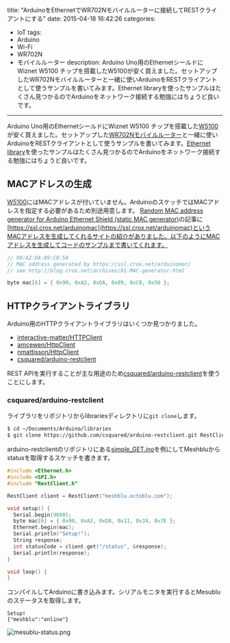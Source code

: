 title: "ArduinoをEthernetでWR702Nモバイルルーターに接続してRESTクライアントにする"
date: 2015-04-18 16:42:26
categories:
 - IoT
tags:
 - Arduino
 - Wi-Fi
 - WR702N
 - モバイルルーター
description: Arduino Uno用のEthernetシールドにWiznet W5100 チップを搭載したW5100が安く買えました。セットアップしたWR702Nモバイルルーターと一緒に使いArduinoをRESTクライアントとして使うサンプルを書いてみます。Ethernet libraryを使ったサンプルはたくさん見つかるのでArduinoをネットワーク接続する勉強にはちょうど良いです。
---

Arduino Uno用のEthernetシールドにWiznet W5100 チップを搭載した[W5100](http://www.amazon.co.jp/dp/B00LJM3ROO/)が安く買えました。セットアップした[WR702Nモバイルルーター](/2015/04/17/tp-link-tl-wr702n-cheap-wifi/)と一緒に使いArduinoをRESTクライアントとして使うサンプルを書いてみます。[Ethernet library](http://www.arduino.cc/en/reference/ethernet)を使ったサンプルはたくさん見つかるのでArduinoをネットワーク接続する勉強にはちょうど良いです。

<!-- more -->

## MACアドレスの生成

[W5100](http://www.amazon.co.jp/dp/B00LJM3ROO/)にはMACアドレスが付いていません。ArduinoのスケッチではMACアドレスを指定する必要があるため別途用意します。
[Random MAC address generator for Arduino Ethernet Shield (static MAC generator)](http://blog.crox.net/archives/91-Random-MAC-address-generator-for-Arduino-Ethernet-Shield-static-MAC-generator.html)の記事に[https://ssl.crox.net/arduinomac](https://ssl.crox.net/arduinomac)というMACアドレスを生成してくれるサイトの紹介がありました。以下のようにMACアドレスを生成してコードのサンプルまで書いてくれます。

``` c
// 90:A2:DA:89:C8:50
// MAC address generated by https://ssl.crox.net/arduinomac/
// see http://blog.crox.net/archives/91-MAC-generator.html

byte mac[6] = { 0x90, 0xA2, 0xDA, 0x89, 0xC8, 0x50 };
```

## HTTPクライアントライブラリ

Arduino用のHTTPクライアントライブラリはいくつか見つかりました。

* [interactive-matter/HTTPClient](https://github.com/interactive-matter/HTTPClient)
* [amcewen/HttpClient](https://github.com/amcewen/HttpClient)
* [nmattisson/HttpClient](https://github.com/nmattisson/HttpClient)
* [csquared/arduino-restclient](https://github.com/csquared/arduino-restclient)

REST APIを実行することが主な用途のため[csquared/arduino-restclient](https://github.com/csquared/arduino-restclient)を使うことにします。

### csquared/arduino-restclient

ライブラリをリポジトリからlibrariesディレクトリに`git clone`します。

``` bash
$ cd ~/Documents/Arduino/libraries
$ git clone https://github.com/csquared/arduino-restclient.git RestClient
```

arduino-restclientのリポジトリにある[simple_GET.ino](https://github.com/csquared/arduino-restclient/blob/master/examples/simple_GET/simple_GET.ino)を例にしてMeshbluからstatusを取得するスケッチを書きます。

```cpp ~/Documents/Arduino/MesubluStatus/MesubluStatus.ino
#include <Ethernet.h>
#include <SPI.h>
#include "RestClient.h"

RestClient client = RestClient("meshblu.octoblu.com");

void setup() {
  Serial.begin(9600);
  byte mac[6] = { 0x90, 0xA2, 0xDA, 0x11, 0x34, 0x7E };
  Ethernet.begin(mac);
  Serial.println("Setup!");
  String response;
  int statusCode = client.get("/status", &response);
  Serial.println(response);
}

void loop() {
}
```

コンパイルしてArduinoに書き込みます。シリアルモニタを実行するとMesubluのステータスを取得します。

```
Setup!
{"meshblu":"online"}
```

![mesublu-status.png](/2015/04/18/ardiono-restclient-ethernet-wifi/mesublu-status.png)
